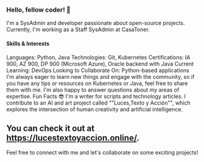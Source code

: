 ### Hello, fellow coder! 👋
I'm a SysAdmin and developer passionate about open-source projects. Currently, I'm working as a Staff SysAdmin at CasaToner.
#### Skills & Interests
Languages: Python, Java
Technologies: Git, Kubernetes
Certifications: IA 900, AZ 900, DP 900 (Microsoft Azure), Oracle backend with Java
Current Learning: DevOps
Looking to Collaborate On: Python-based applications
I'm always eager to learn new things and engage with the community, so if you have any tips or resources on Kubernetes or Java, feel free to share them with me. I'm also happy to answer questions about my areas of expertise.
Fun Facts 😎
I'm a writer for scripts and technology articles.
I contribute to an AI and art project called ""Luces,Texto y Acción"", which explores the intersection of human creativity and artificial intelligence. 
## You can check it out at https://lucestextoyaccion.online/.
Feel free to connect with me and let's collaborate on some exciting projects!










